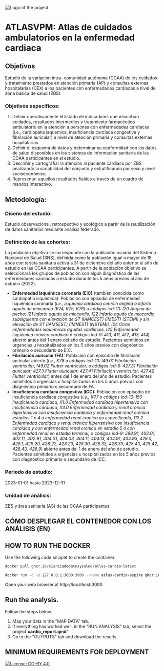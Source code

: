![Logo of the project](https://cienciadedatosysalud.org/wp-content/uploads/logo-Data-Science-VPM.png)

# ATLASVPM: Atlas de cuidados ambulatorios en la enfermedad cardiaca

## Objetivos
Estudio de la variación intra- comunidad autónoma (CCAA) de los cuidados y tratamiento prestados en atención primaria (AP) y consultas externas hospitalarias (CEX) a los pacientes con enfermedades cardíacas a nivel de zona básica de salud (ZBS).

### Objetivos específicos:
1. Definir operativamente el listado de indicadores que describan cuidados, resultados intermedios y tratamiento farmacéutico ambulatorio en la atención a personas con enfermedades cardíacas (i.e., cardiopatía isquémica, insuficiencia cardíaca congestiva y fibrilación auricular) a nivel de atención primaria y consultas externas hospitalarias.
2. Definir el esquema de datos y determinar su conformidad con los datos de salud disponibles en los sistemas de información sanitaria de las CCAA participantes en el estudio.
3. Describir y cartografiar la atención al paciente cardíaco por ZBS analizando la variabilidad del conjunto y estratificando por sexo y nivel socioeconómico.
4. Representar aquellos resultados fiables a través de un cuadro de mandos interactivo. 


## Metodología:
### Diseño del estudio: 
Estudio observacional, retrospectivo y ecológico a partir de la reutilización de datos sanitarios mediante análisis federado. 

### Definición de las cohortes: 
La población objetivo se corresponde con la población usuaria del Sistema Nacional de Salud (SNS), definida como la población igual o mayor de 18 años con tarjeta sanitaria activa a 31 de diciembre del año anterior al año de estudio en las CCAA participantes. 
A partir de la población objetivo se seleccionará los grupos de población con algún diagnóstico de las enfermedades cardíacas a estudio durante los 5 años previos al año de estudio (2022).
- **Enfermedad isquémica coronaria (EIC)** (también conocida como cardiopatía isquémica): Población con episodio de enfermedad isquémica coronaria (_i.e., isquemia cardíaca con/sin angina o infarto agudo de miocardio (K74, K75, K76) o códigos icd-10: I20  Angina de pecho; I21  Infarto agudo de miocardio, I22  Infarto agudo de miocardio subsiguiente con elevación de ST (IAMCEST) (IMEST) (STEMI) y sin elevación de ST (IAMSEST) (IMNEST) (NSTEMI), I24 Otras enfermedades isquémicas agudas cardiacas, I25  Enfermedad isquémica crónica cardiaca ó códigos icd-9: 410, 411, 412, 413, 414_) abierto antes del 1 enero del año de estudio. Pacientes admitidos en urgencias u hospitalizados en los 5 años previos con diagnóstico primario o secundario de EIC. 
- **Fibrilación auricular (FA):** Población con episodio de fibrilación auricular abierto (_i.e., K78 o códigos icd-10: I49.01 Fibrilación ventricular; I49.02 Flutter ventricular, o códigos icd-9: 427.31 Fibrilación auricular; 427.3 Flutter auricular; 427.41  Fibrilación ventricular; 427.42 Flutter ventricular_) antes del 1 de enero del año de estudio. Pacientes admitidos a urgencias u hospitalizados en los 5 años previos con diagnóstico primario o secundario de FA. 
- **Insuficiencia cardíaca congestiva (ICC):** Población con episodio de insuficiencia cardíaca congestiva (_i.e., K77 o códigos icd-10: I50  Insuficiencia cardiaca, I11.0 Enfermedad cardíaca hipertensiva con insuficiencia cardiaca; I13.0 Enfermedad cardiaca y renal crónica hipertensiva con insuficiencia cardiaca y enfermedad renal crónica estadios 1 a 4 ó enfermedad renal crónica no especificada, I13.2 Enfermedad cardiaca y renal crónica hipertensiva con insuficiencia cardiaca y con enfermedad renal crónica en estadio 5 ó con enfermedad renal en estadio terminal, o códigos icd-9: 398.91, 402.01, 402.11, 402.91, 404.01, 404.03, 404.11, 404.13, 404.91, 404.93, 428.0, 428.1, 428.20, 428.22, 428.23, 428.30, 428.32, 428.33, 428.40, 428.42, 428.43, 428.9_) abierto antes del 1 de enero del año de estudio. Pacientes admitidos a urgencias u hospitalizados en los 5 años previos con diagnóstico primario o secundario de ICC. 

### Periodo de estudio: 
2023-01-01 hasta 2023-12-31

### Unidad de análisis:
ZBS y área sanitaria (AS) de las CCAA participantes


## CÓMO DESPLEGAR EL CONTENEDOR CON LOS ANÁLISIS (EN)
## HOW TO RUN THE DOCKER
Use the following code snippet to create the container.
```bash
docker pull ghcr.io/cienciadedatosysalud/atlas-cardio:latest

docker run -d -p 127.0.0.1:3000:3000 --name atlas-cardio-aspire ghcr.io/cienciadedatosysalud/atlas-cardio:latest

```
Open your web browser at http://localhost:3000.

## Run the analysis.
Follow the steps below.
  1. Map your data in the "MAP DATA" tab.
  2. If everything has worked well, in the "RUN ANALYSIS" tab, select the project **cardio_report.qmd**"
  3. Go to the "OUTPUTS" tab and download the results.


## MINIMUM REQUIREMENTS FOR DEPLOYMENT

<a href="https://creativecommons.org/licenses/by/4.0/" target="_blank" ><img src="https://img.shields.io/badge/license-CC--BY%204.0-lightgrey" alt="License: CC-BY 4.0"></a>
